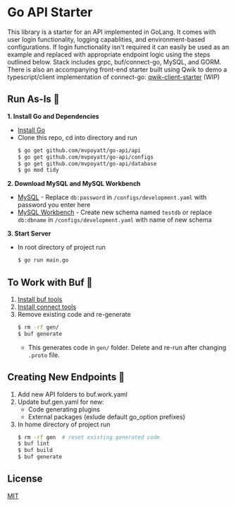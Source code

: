 
# Go API Starter

This library is a starter for an API implemented in GoLang. It comes with user login functionality, logging capablities, and environment-based configurations. If login functionality isn't required it can easily be used as an example and replaced with appropriate endpoint logic using the steps outlined below. Stack includes grpc, buf/connect-go, MySQL, and GORM. There is also an accompanying front-end starter built using Qwik to demo a typescript/client implementation of connect-go: [qwik-client-starter](https://github.com/mvpoyatt/qwik-client-starter) (WIP)

## Run As-Is :sake:

**1. Install Go and Dependencies**
- [Install Go](https://go.dev/doc/install)
- Clone this repo, cd into directory and run
	```bash
	$ go get github.com/mvpoyatt/go-api/api
	$ go get github.com/mvpoyatt/go-api/configs
	$ go get github.com/mvpoyatt/go-api/database
	$ go mod tidy
	```
	
**2. Download MySQL and MySQL Workbench**
- [MySQL](https://dev.mysql.com/downloads/mysql/) - Replace ```db:password``` in ```/configs/development.yaml``` with password you enter here
- [MySQL Workbench](https://dev.mysql.com/downloads/workbench/) - Create new schema named ```testdb``` or replace ```db:dbname``` in ```/configs/development.yaml``` with name of new schema

**3. Start Server**
- In root directory of project run
	```bash
	$ go run main.go
	```

## To Work with Buf :volcano:

1. [Install buf tools](https://docs.buf.build/installation)
2. [Install connect tools](https://connect.build/docs/go/getting-started/)
3. Remove existing code and re-generate
	```bash
	$ rm -rf gen/
	$ buf generate
	```
	- This generates code in ```gen/``` folder. Delete and re-run after changing ```.proto``` file.

## Creating New Endpoints :electric_plug:

1. Add new API folders to buf.work.yaml
2. Update buf.gen.yaml for new:
	  - Code generating plugins
	  - External packages (exlude default go_option prefixes)
3. In home directory of project run
	```bash
	$ rm -rf gen  # reset existing generated code
	$ buf lint
	$ buf build
	$ buf generate
	```

## License

[MIT](https://choosealicense.com/licenses/mit/)